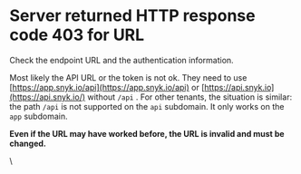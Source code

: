 # Server returned HTTP response code 403 for URL

Check the endpoint URL and the authentication information.

Most likely the API URL or the token is not ok. They need to use [https://app.snyk.io/api](https://app.snyk.io/api) or [https://api.snyk.io](https://api.snyk.io/) without `/api` . For other tenants, the situation is similar: the path `/api` is not supported on the `api` subdomain. It only works on the `app` subdomain.

**Even if the URL may have worked before, the URL is invalid and must be changed.**

\
